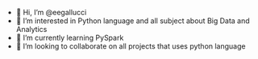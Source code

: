 - 👋 Hi, I’m @eegallucci
- 👀 I’m interested in Python language and all subject about Big Data and Analytics
- 🌱 I’m currently learning PySpark
- 💞️ I’m looking to collaborate on all projects that uses python language


<!---
eegallucci/eegallucci is a ✨ special ✨ repository because its `README.md` (this file) appears on your GitHub profile.
You can click the Preview link to take a look at your changes.
--->
